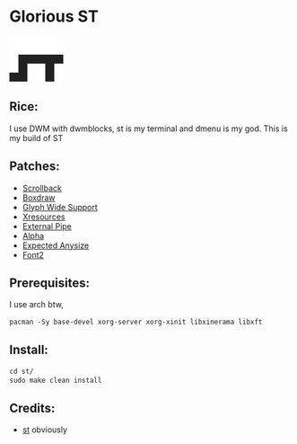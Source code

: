 # Glorious ST

![ST logo](st.svg)

## Rice:
I use DWM with dwmblocks, st is my terminal and dmenu is my god.
This is my build of ST

## Patches:

- [Scrollback](https://st.suckless.org/patches/scrollback/)
- [Boxdraw](https://st.suckless.org/patches/boxdraw/)
- [Glyph Wide Support](https://st.suckless.org/patches/glyph_wide_support/)
- [Xresources](https://st.suckless.org/patches/xresources/)
- [External Pipe](https://st.suckless.org/patches/externalpipe/)
- [Alpha](https://st.suckless.org/patches/alpha/)
- [Expected Anysize](https://st.suckless.org/patches/anysize/)
- [Font2](https://st.suckless.org/patches/font2/)

## Prerequisites:
I use arch btw,
```
pacman -Sy base-devel xorg-server xorg-xinit libxinerama libxft
```

## Install:
```
cd st/
sudo make clean install
```

## Credits:

- [st](https://st.suckless.org/) obviously
